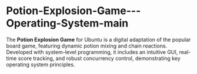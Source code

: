 # Potion-Explosion-Game---Operating-System-main
The **Potion Explosion Game** for Ubuntu is a digital adaptation of the popular board game, featuring dynamic potion mixing and chain reactions. Developed with system-level programming, it includes an intuitive GUI, real-time score tracking, and robust concurrency control, demonstrating key operating system principles.
